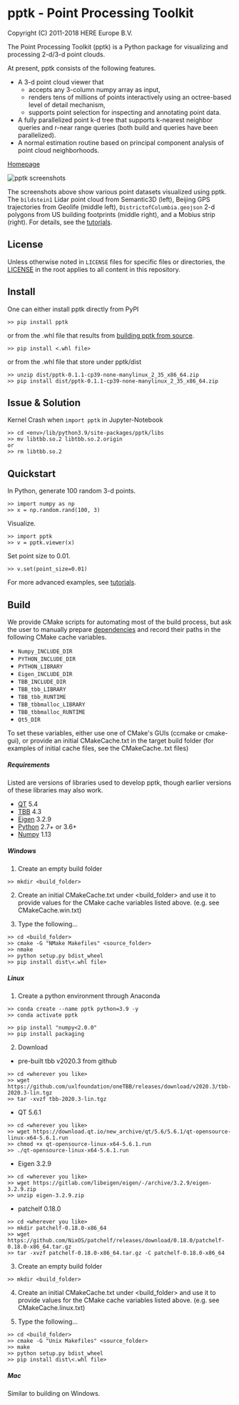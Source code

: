 # pptk - Point Processing Toolkit

Copyright (C) 2011-2018 HERE Europe B.V.

The Point Processing Toolkit (pptk) is a Python package for visualizing and processing 2-d/3-d point clouds.

At present, pptk consists of the following features.

* A 3-d point cloud viewer that
  - accepts any 3-column numpy array as input,
  - renders tens of millions of points interactively using an octree-based level of detail mechanism,
  - supports point selection for inspecting and annotating point data.
* A fully parallelized point k-d tree that supports k-nearest neighbor queries and r-near range queries
  (both build and queries have been parallelized).
* A normal estimation routine based on principal component analysis of point cloud neighborhoods.

[Homepage](https://heremaps.github.io/pptk/index.html)

![pptk screenshots](/docs/source/tutorials/viewer/images/tutorial_banner.png)

The screenshots above show various point datasets visualized using pptk.
The `bildstein1` Lidar point cloud from Semantic3D (left),
Beijing GPS trajectories from Geolife (middle left),
`DistrictofColumbia.geojson` 2-d polygons from US building footprints (middle right),
and a Mobius strip (right).
For details, see the [tutorials](https://heremaps.github.io/pptk/tutorial.html).

## License

Unless otherwise noted in `LICENSE` files for specific files or directories,
the [LICENSE](LICENSE) in the root applies to all content in this repository.

## Install

One can either install pptk directly from PyPI

```
>> pip install pptk
```

or from the .whl file that results from [building pptk from source](#build).

```
>> pip install <.whl file>
```

or from the .whl file that store under pptk/dist

```
>> unzip dist/pptk-0.1.1-cp39-none-manylinux_2_35_x86_64.zip
>> pip install dist/pptk-0.1.1-cp39-none-manylinux_2_35_x86_64.zip
```

## Issue & Solution

Kernel Crash when `import pptk` in Jupyter-Notebook
```
>> cd <env>/lib/python3.9/site-packages/pptk/libs
>> mv libtbb.so.2 libtbb.so.2.origin
or
>> rm libtbb.so.2
```

## Quickstart

In Python, generate 100 random 3-d points.

```
>> import numpy as np
>> x = np.random.rand(100, 3)
```

Visualize.

```
>> import pptk
>> v = pptk.viewer(x)
```

Set point size to 0.01.

```
>> v.set(point_size=0.01)
```

For more advanced examples, see [tutorials](https://heremaps.github.io/pptk/tutorial.html).

## Build

We provide CMake scripts for automating most of the build process, but ask the
user to manually prepare [dependencies](#requirements) and record their paths
in the following CMake cache variables.

* `Numpy_INCLUDE_DIR`
* `PYTHON_INCLUDE_DIR`
* `PYTHON_LIBRARY`
* `Eigen_INCLUDE_DIR`
* `TBB_INCLUDE_DIR`
* `TBB_tbb_LIBRARY`
* `TBB_tbb_RUNTIME`
* `TBB_tbbmalloc_LIBRARY`
* `TBB_tbbmalloc_RUNTIME`
* `Qt5_DIR`

To set these variables, either use one of CMake's GUIs (ccmake or cmake-gui),
or provide an initial CMakeCache.txt in the target build folder
(for examples of initial cache files, see the CMakeCache.<platform>.txt files)

##### Requirements

Listed are versions of libraries used to develop pptk, though earlier versions
of these libraries may also work.

* [QT](https://www.qt.io/) 5.4
* [TBB](https://www.threadingbuildingblocks.org/) 4.3
* [Eigen](http://eigen.tuxfamily.org) 3.2.9
* [Python](https://www.python.org/) 2.7+ or 3.6+
* [Numpy](http://www.numpy.org/) 1.13

##### Windows

1. Create an empty build folder

```
>> mkdir <build_folder>
```

2. Create an initial CMakeCache.txt under <build_folder> and use it to provide
values for the CMake cache variables listed above. (e.g. see CMakeCache.win.txt)

3. Type the following...

```
>> cd <build_folder>
>> cmake -G "NMake Makefiles" <source_folder>
>> nmake
>> python setup.py bdist_wheel
>> pip install dist\<.whl file>
```

##### Linux

1. Create a python environment through Anaconda
```
>> conda create --name pptk python=3.9 -y
>> conda activate pptk

>> pip install "numpy<2.0.0"
>> pip install packaging
```

2. Download

* pre-built tbb v2020.3 from github
```
>> cd <wherever you like>
>> wget https://github.com/uxlfoundation/oneTBB/releases/download/v2020.3/tbb-2020.3-lin.tgz
>> tar -xvzf tbb-2020.3-lin.tgz
```

* QT 5.6.1
```
>> cd <wherever you like>
>> wget https://download.qt.io/new_archive/qt/5.6/5.6.1/qt-opensource-linux-x64-5.6.1.run
>> chmod +x qt-opensource-linux-x64-5.6.1.run
>> ./qt-opensource-linux-x64-5.6.1.run
```

* Eigen 3.2.9
```
>> cd <wherever you like>
>> wget https://gitlab.com/libeigen/eigen/-/archive/3.2.9/eigen-3.2.9.zip
>> unzip eigen-3.2.9.zip
```

* patchelf 0.18.0
```
>> cd <wherever you like>
>> mkdir patchelf-0.18.0-x86_64
>> wget https://github.com/NixOS/patchelf/releases/download/0.18.0/patchelf-0.18.0-x86_64.tar.gz
>> tar -xvzf patchelf-0.18.0-x86_64.tar.gz -C patchelf-0.18.0-x86_64
```

3. Create an empty build folder

```
>> mkdir <build_folder>
```

4. Create an initial CMakeCache.txt under <build_folder> and use it to provide
values for the CMake cache variables listed above. (e.g. see CMakeCache.linux.txt)

3. Type the following...

```
>> cd <build_folder>
>> cmake -G "Unix Makefiles" <source_folder>
>> make
>> python setup.py bdist_wheel
>> pip install dist\<.whl file>
```

##### Mac

Similar to building on Windows.
